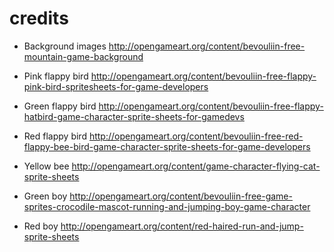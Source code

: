 # credits

- Background images http://opengameart.org/content/bevouliin-free-mountain-game-background

- Pink flappy bird http://opengameart.org/content/bevouliin-free-flappy-pink-bird-spritesheets-for-game-developers

- Green flappy bird http://opengameart.org/content/bevouliin-free-flappy-hatbird-game-character-sprite-sheets-for-gamedevs

- Red flappy bird http://opengameart.org/content/bevouliin-free-red-flappy-bee-bird-game-character-sprite-sheets-for-game-developers

- Yellow bee http://opengameart.org/content/game-character-flying-cat-sprite-sheets

- Green boy http://opengameart.org/content/bevouliin-free-game-sprites-crocodile-mascot-running-and-jumping-boy-game-character

- Red boy http://opengameart.org/content/red-haired-run-and-jump-sprite-sheets

